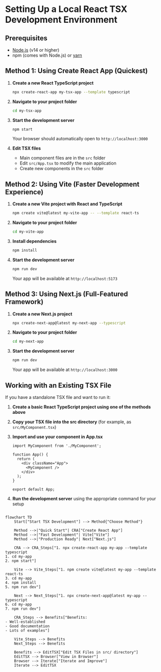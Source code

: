 # Setting Up a Local React TSX Development Environment

## Prerequisites

- [Node.js](https://nodejs.org/) (v14 or higher)
- npm (comes with Node.js) or [yarn](https://yarnpkg.com/)

## Method 1: Using Create React App (Quickest)

1. **Create a new React TypeScript project**

   ```bash
   npx create-react-app my-tsx-app --template typescript
   ```

2. **Navigate to your project folder**

   ```bash
   cd my-tsx-app
   ```

3. **Start the development server**

   ```bash
   npm start
   ```

   Your browser should automatically open to `http://localhost:3000`

4. **Edit TSX files**
   - Main component files are in the `src` folder
   - Edit `src/App.tsx` to modify the main application
   - Create new components in the `src` folder

## Method 2: Using Vite (Faster Development Experience)

1. **Create a new Vite project with React and TypeScript**

   ```bash
   npm create vite@latest my-vite-app -- --template react-ts
   ```

2. **Navigate to your project folder**

   ```bash
   cd my-vite-app
   ```

3. **Install dependencies**

   ```bash
   npm install
   ```

4. **Start the development server**

   ```bash
   npm run dev
   ```

   Your app will be available at `http://localhost:5173`

## Method 3: Using Next.js (Full-Featured Framework)

1. **Create a new Next.js project**

   ```bash
   npx create-next-app@latest my-next-app --typescript
   ```

2. **Navigate to your project folder**

   ```bash
   cd my-next-app
   ```

3. **Start the development server**

   ```bash
   npm run dev
   ```

   Your app will be available at `http://localhost:3000`

## Working with an Existing TSX File

If you have a standalone TSX file and want to run it:

1. **Create a basic React TypeScript project using one of the methods above**

2. **Copy your TSX file into the src directory** (for example, as `src/MyComponent.tsx`)

3. **Import and use your component in App.tsx**

   ```tsx
   import MyComponent from './MyComponent';

   function App() {
     return (
       <div className="App">
         <MyComponent />
       </div>
     );
   }

   export default App;
   ```

4. **Run the development server** using the appropriate command for your setup

```mermaid

flowchart TD
    Start["Start TSX Development"] --> Method{"Choose Method"}

    Method -->|"Quick Start"| CRA["Create React App"]
    Method -->|"Fast Development"| Vite["Vite"]
    Method -->|"Production Ready"| Next["Next.js"]

    CRA --> CRA_Steps["1. npx create-react-app my-app --template typescript
1. cd my-app
2. npm start"]

    Vite --> Vite_Steps["1. npm create vite@latest my-app --template react-ts
3. cd my-app
4. npm install
5. npm run dev"]

    Next --> Next_Steps["1. npx create-next-app@latest my-app --typescript
6. cd my-app
7. npm run dev"]

    CRA_Steps --> Benefits["Benefits:
- Well-established
- Good documentation
- Lots of examples"]

    Vite_Steps --> Benefits
    Next_Steps --> Benefits

    Benefits --> EditTSX["Edit TSX Files in src/ directory"]
    EditTSX --> Browser["View in Browser"]
    Browser --> Iterate["Iterate and Improve"]
    Iterate --> EditTSX
```
